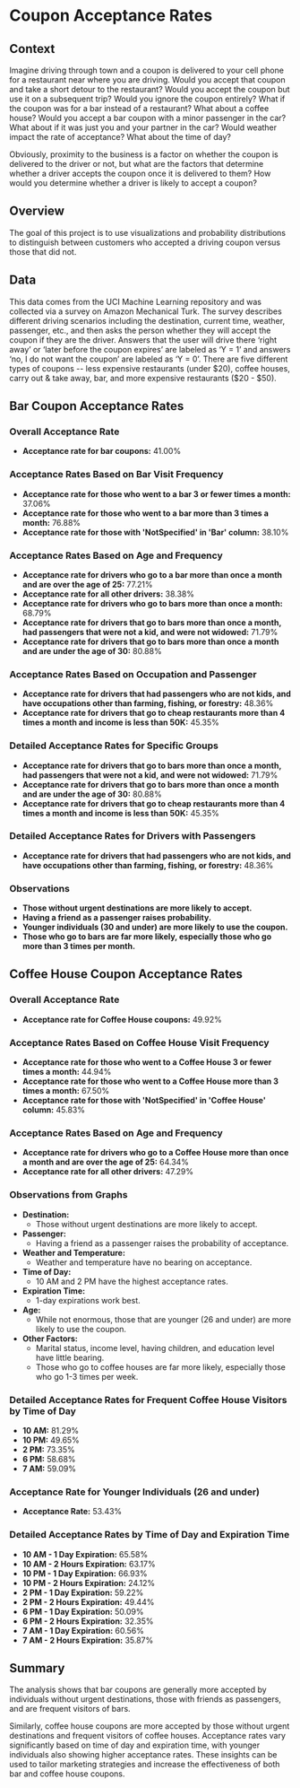 # Coupon Acceptance Rates

## Context

Imagine driving through town and a coupon is delivered to your cell phone for a restaurant near where you are driving. Would you accept that coupon and take a short detour to the restaurant? Would you accept the coupon but use it on a subsequent trip? Would you ignore the coupon entirely? What if the coupon was for a bar instead of a restaurant? What about a coffee house? Would you accept a bar coupon with a minor passenger in the car? What about if it was just you and your partner in the car? Would weather impact the rate of acceptance? What about the time of day?

Obviously, proximity to the business is a factor on whether the coupon is delivered to the driver or not, but what are the factors that determine whether a driver accepts the coupon once it is delivered to them? How would you determine whether a driver is likely to accept a coupon?

## Overview

The goal of this project is to use visualizations and probability distributions to distinguish between customers who accepted a driving coupon versus those that did not.

## Data

This data comes from the UCI Machine Learning repository and was collected via a survey on Amazon Mechanical Turk. The survey describes different driving scenarios including the destination, current time, weather, passenger, etc., and then asks the person whether they will accept the coupon if they are the driver. Answers that the user will drive there ‘right away’ or ‘later before the coupon expires’ are labeled as ‘Y = 1’ and answers ‘no, I do not want the coupon’ are labeled as ‘Y = 0’. There are five different types of coupons -- less expensive restaurants (under $20), coffee houses, carry out & take away, bar, and more expensive restaurants ($20 - $50).

## Bar Coupon Acceptance Rates

### Overall Acceptance Rate
- **Acceptance rate for bar coupons:** 41.00%

### Acceptance Rates Based on Bar Visit Frequency
- **Acceptance rate for those who went to a bar 3 or fewer times a month:** 37.06%
- **Acceptance rate for those who went to a bar more than 3 times a month:** 76.88%
- **Acceptance rate for those with 'NotSpecified' in 'Bar' column:** 38.10%

### Acceptance Rates Based on Age and Frequency
- **Acceptance rate for drivers who go to a bar more than once a month and are over the age of 25:** 77.21%
- **Acceptance rate for all other drivers:** 38.38%
- **Acceptance rate for drivers who go to bars more than once a month:** 68.79%
- **Acceptance rate for drivers that go to bars more than once a month, had passengers that were not a kid, and were not widowed:** 71.79%
- **Acceptance rate for drivers that go to bars more than once a month and are under the age of 30:** 80.88%

### Acceptance Rates Based on Occupation and Passenger
- **Acceptance rate for drivers that had passengers who are not kids, and have occupations other than farming, fishing, or forestry:** 48.36%
- **Acceptance rate for drivers that go to cheap restaurants more than 4 times a month and income is less than 50K:** 45.35%

### Detailed Acceptance Rates for Specific Groups
- **Acceptance rate for drivers that go to bars more than once a month, had passengers that were not a kid, and were not widowed:** 71.79%
- **Acceptance rate for drivers that go to bars more than once a month and are under the age of 30:** 80.88%
- **Acceptance rate for drivers that go to cheap restaurants more than 4 times a month and income is less than 50K:** 45.35%

### Detailed Acceptance Rates for Drivers with Passengers
- **Acceptance rate for drivers that had passengers who are not kids, and have occupations other than farming, fishing, or forestry:** 48.36%

### Observations
- **Those without urgent destinations are more likely to accept.**
- **Having a friend as a passenger raises probability.**
- **Younger individuals (30 and under) are more likely to use the coupon.**
- **Those who go to bars are far more likely, especially those who go more than 3 times per month.**




## Coffee House Coupon Acceptance Rates

### Overall Acceptance Rate
- **Acceptance rate for Coffee House coupons:** 49.92%

### Acceptance Rates Based on Coffee House Visit Frequency
- **Acceptance rate for those who went to a Coffee House 3 or fewer times a month:** 44.94%
- **Acceptance rate for those who went to a Coffee House more than 3 times a month:** 67.50%
- **Acceptance rate for those with 'NotSpecified' in 'Coffee House' column:** 45.83%

### Acceptance Rates Based on Age and Frequency
- **Acceptance rate for drivers who go to a Coffee House more than once a month and are over the age of 25:** 64.34%
- **Acceptance rate for all other drivers:** 47.29%

### Observations from Graphs
- **Destination:**
  - Those without urgent destinations are more likely to accept.
- **Passenger:**
  - Having a friend as a passenger raises the probability of acceptance.
- **Weather and Temperature:**
  - Weather and temperature have no bearing on acceptance.
- **Time of Day:**
  - 10 AM and 2 PM have the highest acceptance rates.
- **Expiration Time:**
  - 1-day expirations work best.
- **Age:**
  - While not enormous, those that are younger (26 and under) are more likely to use the coupon.
- **Other Factors:**
  - Marital status, income level, having children, and education level have little bearing.
  - Those who go to coffee houses are far more likely, especially those who go 1-3 times per week.

### Detailed Acceptance Rates for Frequent Coffee House Visitors by Time of Day
- **10 AM:** 81.29%
- **10 PM:** 49.65%
- **2 PM:** 73.35%
- **6 PM:** 58.68%
- **7 AM:** 59.09%

### Acceptance Rate for Younger Individuals (26 and under)
- **Acceptance Rate:** 53.43%

### Detailed Acceptance Rates by Time of Day and Expiration Time
- **10 AM - 1 Day Expiration:** 65.58%
- **10 AM - 2 Hours Expiration:** 63.17%
- **10 PM - 1 Day Expiration:** 66.93%
- **10 PM - 2 Hours Expiration:** 24.12%
- **2 PM - 1 Day Expiration:** 59.22%
- **2 PM - 2 Hours Expiration:** 49.44%
- **6 PM - 1 Day Expiration:** 50.09%
- **6 PM - 2 Hours Expiration:** 32.35%
- **7 AM - 1 Day Expiration:** 60.56%
- **7 AM - 2 Hours Expiration:** 35.87%

## Summary
The analysis shows that bar coupons are generally more accepted by individuals without urgent destinations, those with friends as passengers, and are frequent visitors of bars. 

Similarly, coffee house coupons are more accepted by those without urgent destinations and frequent visitors of coffee houses. Acceptance rates vary significantly based on time of day and expiration time, with younger individuals also showing higher acceptance rates. These insights can be used to tailor marketing strategies and increase the effectiveness of both bar and coffee house coupons.
